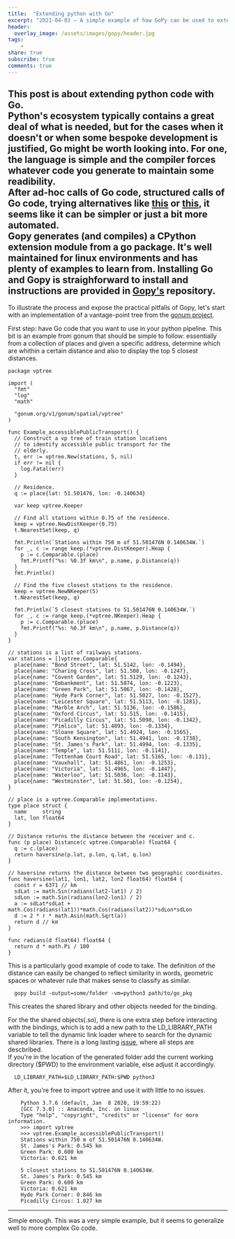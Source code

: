 ```yaml
---
title:  "Extending python with Go"
excerpt: "2021-04-03 — A simple example of how GoPy can be used to extend python with Go native code"
header:
  overlay_image: /assets/images/gopy/header.jpg 
tags:
    -  
share: true
subscribe: true
comments: true
--- 
```



This post is about extending python code with Go.  
Python's ecosystem typically contains a great deal of what is needed, but for the cases when it doesn't or when some bespoke development is justified, Go might be worth looking into. For one, the language is simple and the compiler forces whatever code you generate to maintain some readibility.   
After ad-hoc calls of Go code, structured calls of Go code, trying alternatives like [this](https://www.ardanlabs.com/blog/2020/07/extending-python-with-go.html) or [this](https://medium.com/@andreastagi/extending-python-with-go-part-1-6d0c8bb7dd56), it seems like it can be simpler or just a bit more automated.   
Gopy generates (and compiles) a CPython extension module from a go package. It's well maintained for linux environments and has plenty of examples to learn from. Installing Go and Gopy is straighforward to install and instructions are provided in [Gopy's](https://github.com/go-python/gopy) repository.  
---

To illustrate the process and expose the practical pitfalls of Gopy, let's start with an implementation of a vantage-point tree from the [gonum project](https://github.com/gonum/gonum/blob/master/spatial/vptree/vptree.go).   

First step: have Go code that you want to use in your python pipeline. This bit is an example from gonum that should be simple to follow: essentially from a collection of places and given a specific address, determine which are whithin a certain distance and also to display the top 5 closest distances.   

    package vptree

    import (
      "fmt"
      "log"
      "math"

      "gonum.org/v1/gonum/spatial/vptree"
    )

    func Example_accessiblePublicTransport() {
      // Construct a vp tree of train station locations
      // to identify accessible public transport for the
      // elderly.
      t, err := vptree.New(stations, 5, nil)
      if err != nil {
        log.Fatal(err)
      }

      // Residence.
      q := place{lat: 51.501476, lon: -0.140634}

      var keep vptree.Keeper

      // Find all stations within 0.75 of the residence.
      keep = vptree.NewDistKeeper(0.75)
      t.NearestSet(keep, q)

      fmt.Println(`Stations within 750 m of 51.501476N 0.140634W.`)
      for _, c := range keep.(*vptree.DistKeeper).Heap {
        p := c.Comparable.(place)
        fmt.Printf("%s: %0.3f km\n", p.name, p.Distance(q))
      }
      fmt.Println()

      // Find the five closest stations to the residence.
      keep = vptree.NewNKeeper(5)
      t.NearestSet(keep, q)

      fmt.Println(`5 closest stations to 51.501476N 0.140634W.`)
      for _, c := range keep.(*vptree.NKeeper).Heap {
        p := c.Comparable.(place)
        fmt.Printf("%s: %0.3f km\n", p.name, p.Distance(q))
      }
    }

    // stations is a list of railways stations.
    var stations = []vptree.Comparable{
      place{name: "Bond Street", lat: 51.5142, lon: -0.1494},
      place{name: "Charing Cross", lat: 51.508, lon: -0.1247},
      place{name: "Covent Garden", lat: 51.5129, lon: -0.1243},
      place{name: "Embankment", lat: 51.5074, lon: -0.1223},
      place{name: "Green Park", lat: 51.5067, lon: -0.1428},
      place{name: "Hyde Park Corner", lat: 51.5027, lon: -0.1527},
      place{name: "Leicester Square", lat: 51.5113, lon: -0.1281},
      place{name: "Marble Arch", lat: 51.5136, lon: -0.1586},
      place{name: "Oxford Circus", lat: 51.515, lon: -0.1415},
      place{name: "Picadilly Circus", lat: 51.5098, lon: -0.1342},
      place{name: "Pimlico", lat: 51.4893, lon: -0.1334},
      place{name: "Sloane Square", lat: 51.4924, lon: -0.1565},
      place{name: "South Kensington", lat: 51.4941, lon: -0.1738},
      place{name: "St. James's Park", lat: 51.4994, lon: -0.1335},
      place{name: "Temple", lat: 51.5111, lon: -0.1141},
      place{name: "Tottenham Court Road", lat: 51.5165, lon: -0.131},
      place{name: "Vauxhall", lat: 51.4861, lon: -0.1253},
      place{name: "Victoria", lat: 51.4965, lon: -0.1447},
      place{name: "Waterloo", lat: 51.5036, lon: -0.1143},
      place{name: "Westminster", lat: 51.501, lon: -0.1254},
    }

    // place is a vptree.Comparable implementations.
    type place struct {
      name     string
      lat, lon float64
    }

    // Distance returns the distance between the receiver and c.
    func (p place) Distance(c vptree.Comparable) float64 {
      q := c.(place)
      return haversine(p.lat, p.lon, q.lat, q.lon)
    }

    // haversine returns the distance between two geographic coordinates.
    func haversine(lat1, lon1, lat2, lon2 float64) float64 {
      const r = 6371 // km
      sdLat := math.Sin(radians(lat2-lat1) / 2)
      sdLon := math.Sin(radians(lon2-lon1) / 2)
      a := sdLat*sdLat + math.Cos(radians(lat1))*math.Cos(radians(lat2))*sdLon*sdLon
      d := 2 * r * math.Asin(math.Sqrt(a))
      return d // km
    }

    func radians(d float64) float64 {
      return d * math.Pi / 180
    }   


This is a particularly good example of code to take. The definition of the distance can easily be changed to reflect similarity in words, geometric spaces or whatever rule that makes sense to classify as similar.  

      gopy build -output=some/folder -vm=python3 path/to/go_pkg
      
This creates the shared library and other objects needed for the binding. 

For the the shared objects(.so), there is one extra step before interacting with the bindings, which is to add a new path to the LD_LIBRARY_PATH variable to tell the dynamic link loader where to search for the dynamic shared libraries. There is a long lasting [issue](https://github.com/go-python/gopy/issues/203), where all steps are descbribed.  
If you're in the location of the generated folder add the current working directory ($PWD) to the environment variable, else adjust it accordingly.

      LD_LIBRARY_PATH=$LD_LIBRARY_PATH:$PWD python3

After it, you're free to import vptree and use it with little to no issues.    


        Python 3.7.6 (default, Jan  8 2020, 19:59:22) 
        [GCC 7.3.0] :: Anaconda, Inc. on linux
        Type "help", "copyright", "credits" or "license" for more information.
        >>> import vptree
        >>> vptree.Example_accessiblePublicTransport()
        Stations within 750 m of 51.501476N 0.140634W.
        St. James's Park: 0.545 km
        Green Park: 0.600 km
        Victoria: 0.621 km

        5 closest stations to 51.501476N 0.140634W.
        St. James's Park: 0.545 km
        Green Park: 0.600 km
        Victoria: 0.621 km
        Hyde Park Corner: 0.846 km
        Picadilly Circus: 1.027 km

--- 

Simple enough.
This was a very simple example, but it seems to generalize well to more complex Go code.   
